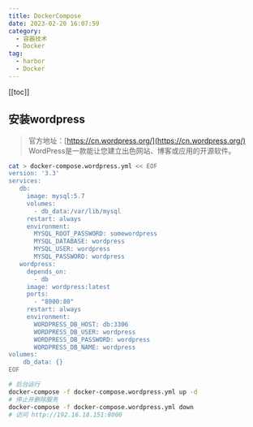 ```yaml
---
title: DockerCompose
date: 2023-02-20 16:07:59
category: 
  - 容器技术
  - Docker
tag: 
  - harbor
  - Docker
---
```


<!-- more -->
[[toc]]

## 安装wordpress
>
> 官方地址：[https://cn.wordpress.org/](https://cn.wordpress.org/)<br/>
> WordPress是一款能让您建立出色网站、博客或应用的开源软件。

```bash
cat > docker-compose.wordpress.yml << EOF
version: '3.3'
services:
   db:
     image: mysql:5.7
     volumes:
       - db_data:/var/lib/mysql
     restart: always
     environment:
       MYSQL_ROOT_PASSWORD: somewordpress
       MYSQL_DATABASE: wordpress
       MYSQL_USER: wordpress
       MYSQL_PASSWORD: wordpress
   wordpress:
     depends_on:
       - db
     image: wordpress:latest
     ports:
       - "8000:80"
     restart: always
     environment:
       WORDPRESS_DB_HOST: db:3306
       WORDPRESS_DB_USER: wordpress
       WORDPRESS_DB_PASSWORD: wordpress
       WORDPRESS_DB_NAME: wordpress
volumes:
    db_data: {}
EOF

# 后台运行
docker-compose -f docker-compose.wordpress.yml up -d
# 停止并删除服务
docker-compose -f docker-compose.wordpress.yml down 
# 访问 http://192.16.18.151:8000
```
